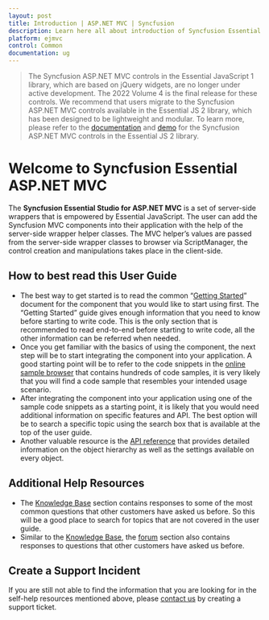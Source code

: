 ```yaml
---
layout: post
title: Introduction | ASP.NET MVC | Syncfusion
description: Learn here all about introduction of Syncfusion Essential Studio ASP.NET MVC, its features, and more.
platform: ejmvc
control: Common 
documentation: ug
---
```


> The Syncfusion ASP.NET MVC controls in the Essential JavaScript 1 library, which are based on jQuery widgets, are no longer under active development. The 2022 Volume 4 is the final release for these controls. We recommend that users migrate to the Syncfusion ASP.NET MVC controls available in the Essential JS 2 library, which has been designed to be lightweight and modular. To learn more, please refer to the [documentation](https://ej2.syncfusion.com/aspnetmvc/documentation/introduction) and [demo](https://ej2.syncfusion.com/aspnetmvc/Grid/GridOverview#/fluent) for the Syncfusion ASP.NET MVC controls in the Essential JS 2 library.

# Welcome to Syncfusion Essential ASP.NET MVC

The **Syncfusion Essential Studio for ASP.NET MVC** is a set of server-side wrappers that is empowered by Essential JavaScript. The user can add the Syncfusion MVC components into their application with the help of the server-side wrapper helper classes. The MVC helper’s values are passed from the server-side wrapper classes to browser via ScriptManager, the control creation and manipulations takes place in the client-side.

## How to best read this User Guide

* The best way to get started is to read the common “[Getting Started](/aspnetmvc/getting-started)” document for the component that you would like to start using first. The “Getting Started” guide gives enough information that you need to know before starting to write code. This is the only section that is recommended to read end-to-end before starting to write code, all the other information can be referred when needed.
* Once you get familiar with the basics of using the component, the next step will be to start integrating the component into your application. A good starting point will be to refer to the code snippets in the [online sample browser](https://ej2.syncfusion.com/home/aspnetmvc.html#platform) that contains hundreds of code samples, it is very likely that you will find a code sample that resembles your intended usage scenario.
* After integrating the component into your application using one of the sample code snippets as a starting point, it is likely that you would need additional information on specific features and API. The best option will be to search a specific topic using the search box that is available at the top of the user guide.
* Another valuable resource is the [API reference](https://help.syncfusion.com/cr/aspnetmvc/dociohelper) that provides detailed information on the object hierarchy as well as the settings available on every object.

## Additional Help Resources

* The [Knowledge Base](https://support.syncfusion.com/kb/retiredproducts/category/89) section contains responses to some of the most common questions that other customers have asked us before. So this will be a good place to search for topics that are not covered in the user guide.
* Similar to the [Knowledge Base](https://support.syncfusion.com/kb/retiredproducts/category/89), the [forum](https://www.syncfusion.com/forums/aspnetmvc) section also contains responses to questions that other customers have asked us before.

## Create a Support Incident

If you are still not able to find the information that you are looking for in the self-help resources mentioned above, please [contact us](https://support.syncfusion.com/) by creating a support ticket.

